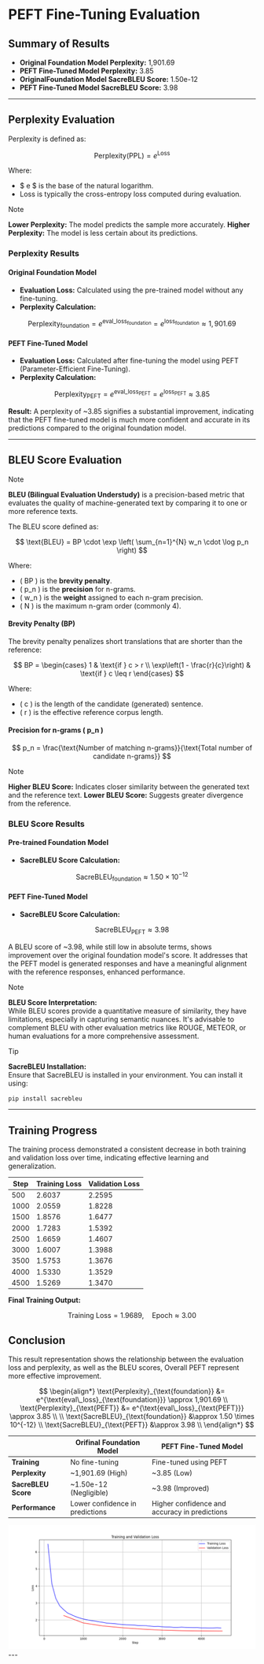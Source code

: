 # PEFT Fine-Tuning Evaluation

## Summary of Results

- **Original Foundation Model Perplexity:** 1,901.69
- **PEFT Fine-Tuned Model Perplexity:** 3.85
- **OriginalFoundation Model SacreBLEU Score:** 1.50e-12
- **PEFT Fine-Tuned Model SacreBLEU Score:** 3.98

---

## Perplexity Evaluation
Perplexity is defined as:

$$
\text{Perplexity} (\text{PPL}) = e^{\text{Loss}}
$$

Where:
- $ e $ is the base of the natural logarithm.
- $\text{Loss}$ is typically the cross-entropy loss computed during evaluation.

> [!NOTE]
> **Lower Perplexity:** The model predicts the sample more accurately.
> **Higher Perplexity:** The model is less certain about its predictions.

### Perplexity Results

#### Original Foundation Model

- **Evaluation Loss:** Calculated using the pre-trained model without any fine-tuning.
- **Perplexity Calculation:**

$$
\text{Perplexity}_{\text{foundation}} = e^{\text{eval\_loss}_{\text{foundation}}} = e^{\text{loss}_{\text{foundation}}} \approx 1,901.69
$$

#### PEFT Fine-Tuned Model

- **Evaluation Loss:** Calculated after fine-tuning the model using PEFT (Parameter-Efficient Fine-Tuning).
- **Perplexity Calculation:**

$$
\text{Perplexity}_{\text{PEFT}} = e^{\text{eval\_loss}_{\text{PEFT}}} = e^{\text{loss}_{\text{PEFT}}} \approx 3.85
$$

**Result:** A perplexity of ~3.85 signifies a substantial improvement, indicating that the PEFT fine-tuned model is much more confident and accurate in its predictions compared to the original foundation model.

---

## BLEU Score Evaluation
> [!NOTE]
> **BLEU (Bilingual Evaluation Understudy)** is a precision-based metric that evaluates the quality of machine-generated text by comparing it to one or more reference texts.

The BLEU score defined as:

$$
\text{BLEU} = BP \cdot \exp \left( \sum_{n=1}^{N} w_n \cdot \log p_n \right)
$$

Where:
- \( BP \) is the **brevity penalty**.
- \( p_n \) is the **precision** for n-grams.
- \( w_n \) is the **weight** assigned to each n-gram precision.
- \( N \) is the maximum n-gram order (commonly 4).

#### Brevity Penalty (BP)

The brevity penalty penalizes short translations that are shorter than the reference:

$$
BP =
\begin{cases} 
1 & \text{if } c > r \\
\exp\left(1 - \frac{r}{c}\right) & \text{if } c \leq r 
\end{cases}
$$

Where:
- \( c \) is the length of the candidate (generated) sentence.
- \( r \) is the effective reference corpus length.

#### Precision for n-grams \( p_n \)

$$
p_n = \frac{\text{Number of matching n-grams}}{\text{Total number of candidate n-grams}}
$$

> [!NOTE]
> **Higher BLEU Score:** Indicates closer similarity between the generated text and the reference text.
> **Lower BLEU Score:** Suggests greater divergence from the reference.

### BLEU Score Results

#### Pre-trained Foundation Model

- **SacreBLEU Score Calculation:**

$$
\text{SacreBLEU}_{\text{foundation}} \approx 1.50 \times 10^{-12}
$$


#### PEFT Fine-Tuned Model

- **SacreBLEU Score Calculation:**

$$
\text{SacreBLEU}_{\text{PEFT}} \approx 3.98
$$

A BLEU score of ~3.98, while still low in absolute terms, shows improvement over the original foundation model's score. It addresses that the PEFT model is generated responses and have a meaningful alignment with the reference responses, enhanced performance.


> [!NOTE]  
> **BLEU Score Interpretation:**  
> While BLEU scores provide a quantitative measure of similarity, they have limitations, especially in capturing semantic nuances. It's advisable to complement BLEU with other evaluation metrics like ROUGE, METEOR, or human evaluations for a more comprehensive assessment.

> [!TIP]  
> **SacreBLEU Installation:**  
> Ensure that SacreBLEU is installed in your environment. You can install it using:
> 
> ```bash
> pip install sacrebleu
> ```

---

## Training Progress

The training process demonstrated a consistent decrease in both training and validation loss over time, indicating effective learning and generalization.

| Step | Training Loss | Validation Loss |
|------|---------------|------------------|
| 500  | 2.6037        | 2.2595           |
| 1000 | 2.0559        | 1.8228           |
| 1500 | 1.8576        | 1.6477           |
| 2000 | 1.7283        | 1.5392           |
| 2500 | 1.6659        | 1.4607           |
| 3000 | 1.6007        | 1.3988           |
| 3500 | 1.5753        | 1.3676           |
| 4000 | 1.5330        | 1.3529           |
| 4500 | 1.5269        | 1.3470           |

**Final Training Output:**

$$
\text{Training Loss} = 1.9689, \quad \text{Epoch} \approx 3.00
$$


## Conclusion

This result representation shows the relationship between the evaluation loss and perplexity, as well as the BLEU scores, Overall PEFT represent more effective improvement.

$$
\begin{align*}
\text{Perplexity}_{\text{foundation}} &= e^{\text{eval\_loss}_{\text{foundation}}} \approx 1,901.69 \\
\text{Perplexity}_{\text{PEFT}} &= e^{\text{eval\_loss}_{\text{PEFT}}} \approx 3.85 \\
\\
\text{SacreBLEU}_{\text{foundation}} &\approx 1.50 \times 10^{-12} \\
\text{SacreBLEU}_{\text{PEFT}} &\approx 3.98 \\
\end{align*}
$$



|                 | Orifinal Foundation Model              | PEFT Fine-Tuned Model       |
|-----------------------|-------------------------------|------------------------------|
| **Training**          | No fine-tuning                | Fine-tuned using PEFT         |
| **Perplexity**        | ~1,901.69 (High)              | ~3.85 (Low)                   |
| **SacreBLEU Score**   | ~1.50e-12 (Negligible)        | ~3.98 (Improved)              |
| **Performance**       | Lower confidence in predictions | Higher confidence and accuracy in predictions |

<div style="text-align:center">
    <img src="training_and_validation_loss_plot.png" alt="Result">
</div>
---
